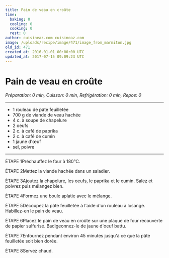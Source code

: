 ```yaml
---
title: Pain de veau en croûte
time:
  baking: 0
  cooling: 0
  cooking: 0
  rest: 0
author: cuisineaz.com cuisineaz.com
image: /uploads/recipe/image/471/image_from_marmiton.jpg
old_id: 471
created_at: 2016-01-01 00:00:00 UTC
updated_at: 2017-07-15 09:09:23 UTC
---
```


# Pain de veau en croûte

_Préparation: 0 min, Cuisson: 0 min, Refrigération: 0 min, Repos: 0_

---

- 1 rouleau de pâte feuilletée
- 700 g de viande de veau hachée
- 4 c. à soupe de chapelure
- 2 oeufs
- 2 c. à café de paprika
- 2 c. à café de cumin
- 1 jaune d'œuf
- sel, poivre

---

ÉTAPE 1Préchauffez le four à 180°C.

ÉTAPE 2Mettez la viande hachée dans un saladier.

ÉTAPE 3Ajoutez la chapelure, les oeufs, le paprika et le cumin. Salez et poivrez puis mélangez bien.

ÉTAPE 4Formez une boule aplatie avec le mélange.

ÉTAPE 5Découpez la pâte feuilletée à l'aide d'un rouleau à losange. Habillez-en le pain de veau.

ÉTAPE 6Placez le pain de veau en croûte sur une plaque de four recouverte de papier sulfurisé. Badigeonnez-le de jaune d'oeuf battu.

ÉTAPE 7Enfournez pendant environ 45 minutes jusqu'à ce que la pâte feuilletée soit bien dorée.

ÉTAPE 8Servez chaud.
